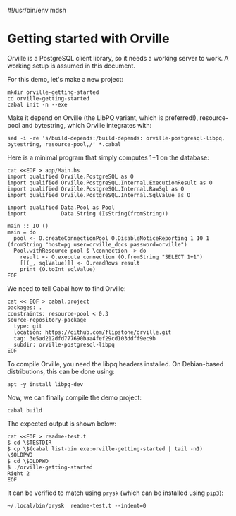 #!/usr/bin/env mdsh

# Getting started with Orville

Orville is a PostgreSQL client library, so it needs a working server to work. A working setup is assumed in this document.

For this demo, let's make a new project:

```shell
mkdir orville-getting-started
cd orville-getting-started
cabal init -n --exe
```

Make it depend on Orville (the LibPQ variant, which is preferred!), resource-pool and bytestring, which Orville integrates with:

```shell
sed -i -re 's/build-depends:/build-depends: orville-postgresql-libpq, bytestring, resource-pool,/' *.cabal
```

Here is a minimal program that simply computes 1+1 on the database:

```shell
cat <<EOF > app/Main.hs
import qualified Orville.PostgreSQL as O
import qualified Orville.PostgreSQL.Internal.ExecutionResult as O
import qualified Orville.PostgreSQL.Internal.RawSql as O
import qualified Orville.PostgreSQL.Internal.SqlValue as O

import qualified Data.Pool as Pool
import           Data.String (IsString(fromString))

main :: IO ()
main = do
  pool <- O.createConnectionPool O.DisableNoticeReporting 1 10 1 (fromString "host=pg user=orville_docs password=orville")
  Pool.withResource pool $ \connection -> do
    result <- O.execute connection (O.fromString "SELECT 1+1")
    [[(_, sqlValue)]] <- O.readRows result
    print (O.toInt sqlValue)
EOF
```

We need to tell Cabal how to find Orville:

```shell
cat << EOF > cabal.project
packages: .
constraints: resource-pool < 0.3
source-repository-package
  type: git
  location: https://github.com/flipstone/orville.git
  tag: 3e5ad212dfd777690baa4fef29cd103ddff9ec9b
  subdir: orville-postgresql-libpq
EOF
```

To compile Orville, you need the libpq headers installed. On Debian-based distributions, this can be done using:

```shell
apt -y install libpq-dev
```

Now, we can finally compile the demo project:

```shell
cabal build
```

The expected output is shown below:

```shell
cat <<EOF > readme-test.t
$ cd \$TESTDIR
$ cp \$(cabal list-bin exe:orville-getting-started | tail -n1) \$OLDPWD
$ cd \$OLDPWD
$ ./orville-getting-started
Right 2
EOF
```

It can be verified to match using `prysk` (which can be installed using `pip3`):

```shell
~/.local/bin/prysk  readme-test.t --indent=0
```
